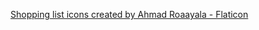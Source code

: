 <a href="https://www.flaticon.com/free-icons/shopping-list" title="shopping list icons">Shopping list icons created by Ahmad Roaayala - Flaticon</a>
